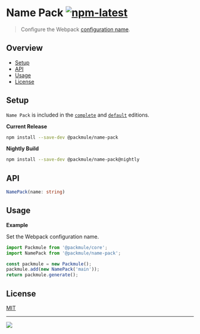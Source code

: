 # Name Pack [![npm-latest]][npm]

> Configure the Webpack [configuration name](https://webpack.js.org/configuration/other-options/#name).

## Overview

-   [Setup](#setup)
-   [API](#api)
-   [Usage](#usage)
-   [License](#license)

## Setup

`Name Pack` is included in the [`complete`][edition-complete] and [`default`][edition-default] editions.

**Current Release**

```bash
npm install --save-dev @packmule/name-pack
```

**Nightly Build**

```bash
npm install --save-dev @packmule/name-pack@nightly
```

## API

```typescript
NamePack(name: string)
```

## Usage

**Example**

Set the Webpack configuration name.

```typescript
import Packmule from '@packmule/core';
import NamePack from '@packmule/name-pack';

const packmule = new Packmule();
packmule.add(new NamePack('main'));
return packmule.generate();
```

## License

[MIT](https://choosealicense.com/licenses/mit/)

---

[<img src="https://avatars.githubusercontent.com/u/4364197?s=64">](https://www.pixelart.at/)

[packmule-hints]: https://www.npmjs.com/package/@packmule/core#hints
[packmule-api]: https://www.npmjs.com/package/@packmule/core#api
[npm]: https://www.npmjs.com/package/@packmule/name-pack
[npm-latest]: https://img.shields.io/npm/v/@packmule/name-pack/latest?color=%230AC2FF&label=release&style=for-the-badge
[edition-default]: https://www.npmjs.com/package/@packmule/default
[edition-complete]: https://www.npmjs.com/package/@packmule/complete
